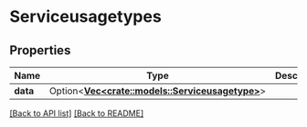 # Serviceusagetypes

## Properties

Name | Type | Description | Notes
------------ | ------------- | ------------- | -------------
**data** | Option<[**Vec&lt;crate::models::Serviceusagetype&gt;**](Serviceusagetype.md)> |  | 

[[Back to API list]](../README.md#documentation-for-api-endpoints) [[Back to README]](../README.md)


